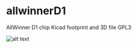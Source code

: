 # allwinnerD1
AllWinner D1 chip Kicad footprint and 3D file
GPL3

![alt text](http://url/to/img.png)
